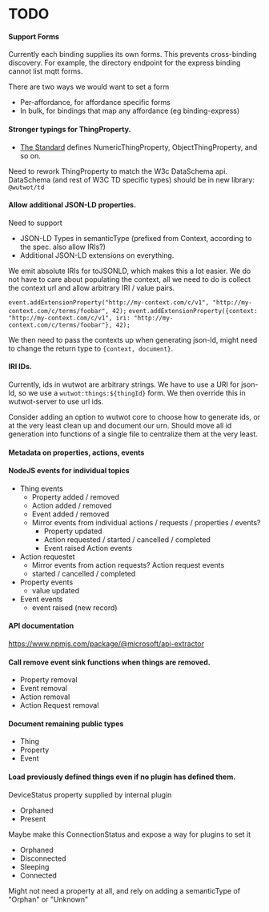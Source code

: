 # TODO

#### Support Forms

Currently each binding supplies its own forms. This prevents cross-binding discovery. For example, the directory endpoint
for the express binding cannot list mqtt forms.

There are two ways we would want to set a form

- Per-affordance, for affordance specific forms
- In bulk, for bindings that map any affordance (eg binding-express)

#### Stronger typings for ThingProperty.

- [The Standard](https://w3c.github.io/wot-thing-description/) defines NumericThingProperty, ObjectThingProperty, and so on.

Need to rework ThingProperty to match the W3c DataSchema api.
DataSchema (and rest of W3C TD specific types) should be in new library: `@wutwot/td`

#### Allow additional JSON-LD properties.

Need to support

- JSON-LD Types in semanticType (prefixed from Context, according to the spec. also allow IRIs?)
- Additional JSON-LD extensions on everything.

We emit absolute IRIs for toJSONLD, which makes this a lot easier. We do not have to care
about populating the context, all we need to do is collect the context url and allow arbitrary IRI / value pairs.

`event.addExtensionProperty("http://my-context.com/c/v1", "http://my-context.com/c/terms/foobar", 42);`
`event.addExtensionProperty({context: "http://my-context.com/c/v1", iri: "http://my-context.com/c/terms/foobar"}, 42);`

We then need to pass the contexts up when generating json-ld, might need to change the return type to `{context, document}`.

#### IRI IDs.

Currently, ids in wutwot are arbitrary strings. We have to use a URI for json-ld, so we use a `wutwot:things:${thingId}` form. We then override this in wutwot-server to use url ids.

Consider adding an option to wutwot core to choose how to generate ids, or at the very least
clean up and document our urn. Should move all id generation into functions of a single file to
centralize them at the very least.

#### Metadata on properties, actions, events

#### NodeJS events for individual topics

- Thing events
  - Property added / removed
  - Action added / removed
  - Event added / removed
  - Mirror events from individual actions / requests / properties / events?
    - Property updated
    - Action requested / started / cancelled / completed
    - Event raised
      Action events
- Action requestet
  - Mirror events from action requests?
    Action request events
  - started / cancelled / completed
- Property events
  - value updated
- Event events
  - event raised (new record)

#### API documentation

https://www.npmjs.com/package/@microsoft/api-extractor

#### Call remove event sink functions when things are removed.

- Property removal
- Event removal
- Action removal
- Action Request removal

#### Document remaining public types

- Thing
- Property
- Event

#### Load previously defined things even if no plugin has defined them.

DeviceStatus property supplied by internal plugin

- Orphaned
- Present

Maybe make this ConnectionStatus and expose a way for plugins to set it

- Orphaned
- Disconnected
- Sleeping
- Connected

Might not need a property at all, and rely on adding a semanticType of "Orphan" or "Unknown"
